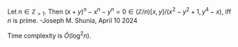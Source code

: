 Let $n \in \mathbb{Z}_{>1}$. Then $(x + y)^n - x^n - y^n = 0 \in (\mathbb{Z}/n)[x,y]/(x^2 - y^2 + 1, y^4 - x)$, iff $n$ is prime. -Joseph M. Shunia, April 10 2024

Time complexity is $\tilde{O}(\log^2 n)$.